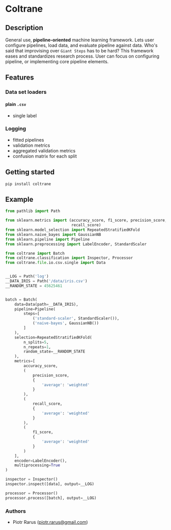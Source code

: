 # Coltrane

## Description

General use, **pipeline-oriented** machine learning framework.
Lets user configure pipelines, load data, and evaluate pipeline against data. Who's said that improvising over `Giant Steps` has to be hard? This framework eases and standardizes research process. User can focus on configuring pipeline, or implementing core pipeline elements.

## Features

### Data set loaders

#### plain `.csv`

- single label

### Logging

- fitted pipelines
- validation metrics
- aggregated validation metrics
- confusion matrix for each split

## Getting started

```shell
pip install coltrane
```

## Example

```py
from pathlib import Path

from sklearn.metrics import (accuracy_score, f1_score, precision_score,
                             recall_score)
from sklearn.model_selection import RepeatedStratifiedKFold
from sklearn.naive_bayes import GaussianNB
from sklearn.pipeline import Pipeline
from sklearn.preprocessing import LabelEncoder, StandardScaler

from coltrane import Batch
from coltrane.classification import Inspector, Processor
from coltrane.file.io.csv.single import Data


__LOG = Path('log')
__DATA_IRIS = Path('/data/iris.csv')
__RANDOM_STATE = 45625461


batch = Batch(
    data=Data(path=__DATA_IRIS),
    pipeline=Pipeline(
        steps=[
            ('standard-scaler', StandardScaler()),
            ('naive-bayes', GaussianNB())
        ]
    ),
    selection=RepeatedStratifiedKFold(
        n_splits=5,
        n_repeats=1,
        random_state=__RANDOM_STATE
    ),
    metrics=[
        accuracy_score,
        (
            precision_score,
            {
                'average': 'weighted'
            }
        ),
        (
            recall_score,
            {
                'average': 'weighted'
            }
        ),
        (
            f1_score,
            {
                'average': 'weighted'
            }
        )
    ],
    encoder=LabelEncoder(),
    multiprocessing=True
)

inspector = Inspector()
inspector.inspect([data], output=__LOG)

processor = Processor()
processor.process([batch], output=__LOG)


```

### Authors

- Piotr Rarus (piotr.rarus@gmail.com)

